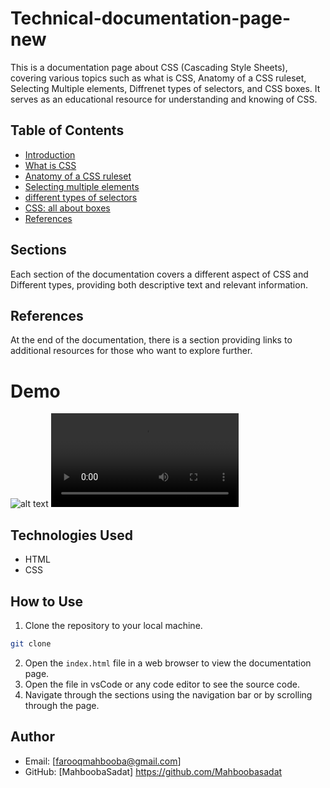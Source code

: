 # Technical-documentation-page-new

This is a documentation page about CSS (Cascading Style Sheets), covering various topics such as what is CSS, Anatomy of a CSS ruleset, Selecting Multiple elements, Diffrenet types of selectors, and CSS boxes. It serves as an educational resource for understanding and knowing of CSS.

## Table of Contents

- [Introduction](#Introduction)
- [What is CSS](#whatisCSS)
- [Anatomy of a CSS ruleset](#AnatomyofaCSSruleset)
- [Selecting multiple elements](#Selectingmultipleelements)
- [different types of selectors](#differenttypesofSelectors)
- [CSS: all about boxes](#CSSallaboutboxes)
- [References](#References)

## Sections

Each section of the documentation covers a different aspect of CSS and Different types, providing both descriptive text and relevant information.

## References

At the end of the documentation, there is a section providing links to additional resources for those who want to explore further.

# Demo 
![alt text](DemoPic.PNG)
<video controls src="webpage.mp4" title="Title"></video>

## Technologies Used

- HTML
- CSS


## How to Use

1. Clone the repository to your local machine.
```bash 
git clone 
```
2. Open the `index.html` file in a web browser to view the documentation page.
3. Open the file in vsCode or any code editor to see the source code.
3. Navigate through the sections using the navigation bar or by scrolling through the page.

## Author 


- Email: [farooqmahbooba@gmail.com]
- GitHub: [MahboobaSadat] https://github.com/Mahboobasadat
